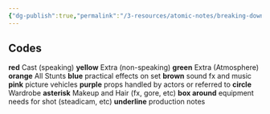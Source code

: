 ```yaml
---
{"dg-publish":true,"permalink":"/3-resources/atomic-notes/breaking-down-a-script/","title":"Breaking down a script","tags":["☢️_Atomic","🎭_Screenwriting","screenplay","🌲_Evergreen"],"updated":"2025-10-19T09:15:10.832-07:00"}
---
```


## Codes

**red** Cast (speaking)
**yellow** Extra (non-speaking)
**green** Extra (Atmosphere)
**orange** All Stunts
**blue** practical effects on set
**brown** sound fx and music
**pink** picture vehicles
**purple** props handled by actors or referred to
**circle** Wardrobe
**asterisk** Makeup and Hair (fx, gore, etc)
**box around** equipment needs for shot (steadicam, etc)
**underline** production notes